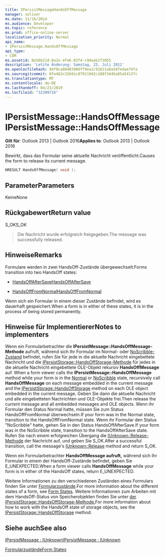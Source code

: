 ```yaml
---
title: IPersistMessageHandsOffMessage
manager: soliver
ms.date: 11/16/2014
ms.audience: Developer
ms.topic: reference
ms.prod: office-online-server
localization_priority: Normal
api_name:
- IPersistMessage.HandsOffMessage
api_type:
- COM
ms.assetid: 0e56b21d-0a2e-4fe6-83f4-c9daab2f3055
description: 'Letzte Änderung: Samstag, 23. Juli 2011'
ms.openlocfilehash: 84f0ca88403980ff9ea1c91821a8a3d7edae74fa
ms.sourcegitcommit: 8fe462c32b91c87911942c188f3445e85a54137c
ms.translationtype: MT
ms.contentlocale: de-DE
ms.lasthandoff: 04/23/2019
ms.locfileid: "32309716"
---
```

# <a name="ipersistmessagehandsoffmessage"></a><span data-ttu-id="83fcc-103">IPersistMessage::HandsOffMessage</span><span class="sxs-lookup"><span data-stu-id="83fcc-103">IPersistMessage::HandsOffMessage</span></span>

  
  
<span data-ttu-id="83fcc-104">**Gilt für**: Outlook 2013 | Outlook 2016</span><span class="sxs-lookup"><span data-stu-id="83fcc-104">**Applies to**: Outlook 2013 | Outlook 2016</span></span> 
  
<span data-ttu-id="83fcc-105">Bewirkt, dass das Formular seine aktuelle Nachricht veröffentlicht.</span><span class="sxs-lookup"><span data-stu-id="83fcc-105">Causes the form to release its current message.</span></span>
  
```cpp
HRESULT HandsOffMessage( void );
```

## <a name="parameters"></a><span data-ttu-id="83fcc-106">Parameter</span><span class="sxs-lookup"><span data-stu-id="83fcc-106">Parameters</span></span>

<span data-ttu-id="83fcc-107">Keine</span><span class="sxs-lookup"><span data-stu-id="83fcc-107">None</span></span>
  
## <a name="return-value"></a><span data-ttu-id="83fcc-108">Rückgabewert</span><span class="sxs-lookup"><span data-stu-id="83fcc-108">Return value</span></span>

<span data-ttu-id="83fcc-109">S_OK</span><span class="sxs-lookup"><span data-stu-id="83fcc-109">S_OK</span></span> 
  
> <span data-ttu-id="83fcc-110">Die Nachricht wurde erfolgreich freigegeben.</span><span class="sxs-lookup"><span data-stu-id="83fcc-110">The message was successfully released.</span></span>
    
## <a name="remarks"></a><span data-ttu-id="83fcc-111">Hinweise</span><span class="sxs-lookup"><span data-stu-id="83fcc-111">Remarks</span></span>

<span data-ttu-id="83fcc-112">Formulare werden in zwei HandsOff-Zustände übergewechselt:</span><span class="sxs-lookup"><span data-stu-id="83fcc-112">Forms transition into two HandsOff states:</span></span>
  
- [<span data-ttu-id="83fcc-113">HandsOffAfterSave</span><span class="sxs-lookup"><span data-stu-id="83fcc-113">HandsOffAfterSave</span></span>](handsoffaftersave-state.md)
    
- [<span data-ttu-id="83fcc-114">HandsOffFromNormal</span><span class="sxs-lookup"><span data-stu-id="83fcc-114">HandsOffFromNormal</span></span>](handsofffromnormal-state.md)
    
<span data-ttu-id="83fcc-115">Wenn sich ein Formular in einem dieser Zustände befindet, wird es dauerhaft gespeichert.</span><span class="sxs-lookup"><span data-stu-id="83fcc-115">When a form is in either of these states, it is in the process of being stored permanently.</span></span> 
  
## <a name="notes-to-implementers"></a><span data-ttu-id="83fcc-116">Hinweise für Implementierer</span><span class="sxs-lookup"><span data-stu-id="83fcc-116">Notes to implementers</span></span>

<span data-ttu-id="83fcc-117">Wenn ein Formularbetrachter die **IPersistMessage::HandsOffMessage-Methode** aufruft, während sich Ihr Formular im Normal- oder [NoScribble-Zustand](noscribble-state.md) befindet, rufen Sie für jede in die aktuelle Nachricht eingebettete Nachricht und die [IPersistStorage::HandsOffStorage-Methode](https://msdn.microsoft.com/library/1e5ef26f-d8e7-4fa6-bfc4-19dace35314d.aspx) für jedes in die aktuelle Nachricht eingebettete OLE-Objekt rekursiv **HandsOffMessage** auf. [](normal-state.md)</span><span class="sxs-lookup"><span data-stu-id="83fcc-117">When a form viewer calls the **IPersistMessage::HandsOffMessage** method while your form is in the [Normal](normal-state.md) or [NoScribble](noscribble-state.md) state, recursively call **HandsOffMessage** on each message embedded in the current message and the [IPersistStorage::HandsOffStorage](https://msdn.microsoft.com/library/1e5ef26f-d8e7-4fa6-bfc4-19dace35314d.aspx) method on each OLE object embedded in the current message.</span></span> <span data-ttu-id="83fcc-118">Geben Sie dann die aktuelle Nachricht und alle eingebetteten Nachrichten und OLE-Objekte frei.</span><span class="sxs-lookup"><span data-stu-id="83fcc-118">Then release the current message and all embedded messages and OLE objects.</span></span> <span data-ttu-id="83fcc-119">Wenn ihr Formular den Status Normal hatte, müssen Sie zum Status HandsOffFromNormal überwechseln.</span><span class="sxs-lookup"><span data-stu-id="83fcc-119">If your form was in the Normal state, transition to the HandsOffFromNormal state.</span></span> <span data-ttu-id="83fcc-120">Wenn ihr Formular den Status "NoScribble" hatte, gehen Sie in den Status HandsOffAfterSave.</span><span class="sxs-lookup"><span data-stu-id="83fcc-120">If your form was in the NoScribble state, transition to the HandsOffAfterSave state.</span></span> <span data-ttu-id="83fcc-121">Rufen Sie nach einem erfolgreichen Übergang die [IUnknown::Release-Methode](https://msdn.microsoft.com/library/4b494c6f-f0ee-4c35-ae45-ed956f40dc7a%28Office.15%29.aspx) der Nachricht auf, und geben Sie S_OK.</span><span class="sxs-lookup"><span data-stu-id="83fcc-121">After a successful transition, call the message's [IUnknown::Release](https://msdn.microsoft.com/library/4b494c6f-f0ee-4c35-ae45-ed956f40dc7a%28Office.15%29.aspx) method and return S_OK.</span></span> 
  
<span data-ttu-id="83fcc-122">Wenn ein Formularbetrachter **HandsOffMessage aufruft,** während sich Ihr Formular in einem der HandsOff-Zustände befindet, geben Sie E_UNEXPECTED.</span><span class="sxs-lookup"><span data-stu-id="83fcc-122">When a form viewer calls **HandsOffMessage** while your form is in either of the HandsOff states, return E_UNEXPECTED.</span></span> 
  
<span data-ttu-id="83fcc-123">Weitere Informationen zu den verschiedenen Zuständen eines Formulars finden Sie unter [Formularzustände](form-states.md).</span><span class="sxs-lookup"><span data-stu-id="83fcc-123">For more information about the different states of a form, see [Form States](form-states.md).</span></span> <span data-ttu-id="83fcc-124">Weitere Informationen zum Arbeiten mit dem HandsOff-Status von Speicherobjekten finden Sie unter [der IPersistStorage::HandsOffStorage-Methode.](https://msdn.microsoft.com/library/1e5ef26f-d8e7-4fa6-bfc4-19dace35314d.aspx)</span><span class="sxs-lookup"><span data-stu-id="83fcc-124">For more information about how to work with the HandsOff state of storage objects, see the [IPersistStorage::HandsOffStorage](https://msdn.microsoft.com/library/1e5ef26f-d8e7-4fa6-bfc4-19dace35314d.aspx) method.</span></span> 
  
## <a name="see-also"></a><span data-ttu-id="83fcc-125">Siehe auch</span><span class="sxs-lookup"><span data-stu-id="83fcc-125">See also</span></span>



[<span data-ttu-id="83fcc-126">IPersistMessage : IUnknown</span><span class="sxs-lookup"><span data-stu-id="83fcc-126">IPersistMessage : IUnknown</span></span>](ipersistmessageiunknown.md)


[<span data-ttu-id="83fcc-127">Formularzustände</span><span class="sxs-lookup"><span data-stu-id="83fcc-127">Form States</span></span>](form-states.md)

